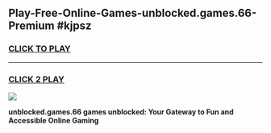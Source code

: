
## Play-Free-Online-Games-unblocked.games.66-Premium #kjpsz
<h3>
<a href="https://premium.freeplayer.one?title=unblocked.games.66&ref=8M">CLICK TO PLAY</a></h3>
<hr>

<h3>
<a href="https://premium.freeplayer.one?title=unblocked.games.66&ref=8M">CLICK 2 PLAY</a>
  
</h3>

<a href="https://premium.freeplayer.one?title=unblocked.games.66&ref=8M"><img src="https://clearcache.store/games.png"></a>


**unblocked.games.66 games unblocked: Your Gateway to Fun and Accessible Online Gaming**

